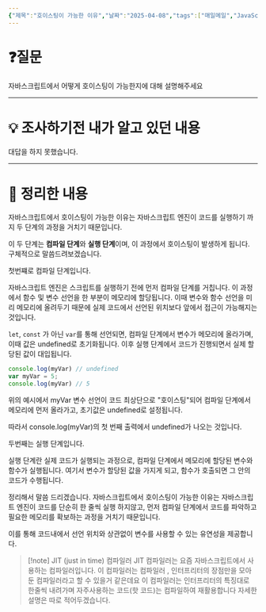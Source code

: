```yaml
---
{"제목":"호이스팅이 가능한 이유","날짜":"2025-04-08","tags":["매일메일","JavaScript"],"dg-publish":true,"permalink":"/매일메일/25년4월/호이스팅이 가능한 이유/","dgPassFrontmatter":true,"created":"2025-04-08T23:40:38.336+09:00","updated":"2025-04-11T00:58:57.170+09:00"}
---
```


# ❓질문

자바스크립트에서 어떻게 호이스팅이 가능한지에 대해 설명해주세요

---
# 💡 조사하기전 내가 알고 있던 내용

대답을 하지 못했습니다.

---
# 🏫 정리한 내용

자바스크립트에서 호이스팅이 가능한 이유는 자바스크립트 엔진이 코드를 실행하기 까지 두 단계의 과정을 거치기 때문입니다.

이 두 단계는 **컴파일 단계**와 **실행 단계**이며, 이 과정에서 호이스팅이 발생하게 됩니다. 구체적으로 말씀드려보겠습니다.

첫번쨰로 컴파일 단계입니다.

자바스크립트 엔진은 스크립트를 실행하기 전에 먼저 컴파일 단계를 거칩니다. 이 과정에서 함수 및 변수 선언을 한 부분이 메모리에 할당됩니다. 이때 변수와 함수 선언을 미리 메모리에 올려두기 때문에 실제 코드에서 선언된 위치보다 앞에서 접근이 가능해지는 것입니다.

`let`, `const` 가 아닌 `var`를 통해 선언되면, 컴파일 단계에서 변수가 메모리에 올라가며, 이때 값은 undefined로 초기화됩니다. 이후 실행 단계에서 코드가 진행되면서 실제 할당된 값이 대입됩니다.

```js
console.log(myVar) // undefined
var myVar = 5;
console.log(myVar) // 5
```

위의 예시에서 myVar 변수 선언이 코드 최상단으로 "호이스팅"되어 컴파일 단계에서 메모리에 먼저 올라가고, 초기값은 undefined로 설정됩니다.

따라서 console.log(myVar)의 첫 번째 출력에서 undefined가 나오는 것입니다.

두번째는 실행 단계입니다.

실행 단계란 실제 코드가 실행되는 과정으로, 컴파일 단계에서 메모리에 할당된 변수와 함수가 실행됩니다. 여기서 변수가 할당된 값을 가지게 되고, 함수가 호출되면 그 안의 코드가 수행됩니다.

정리해서 말씀 드리겠습니다. 자바스크립트에서 호이스팅이 가능한 이유는 자바스크립트 엔진이 코드를 단순히 한 줄씩 실행 하지않고, 먼저 컴파일 단계에서 코드를 파악하고 필요한 메모리를 확보하는 과정을 거치기 때문입니다.

이를 통해 코드내에서 선언 위치와 상관없이 변수를 사용할 수 있는 유연성을 제공합니다.

> [!note] JIT (just in time) 컴파일러
> JIT 컴파일러는 요즘 자바스크립트에서 사용하는 컴파일러입니다.
> 이 컴파일러는 컴파일러 , 인터프리터의 장점만을 모아둔 컴파일러라고 할 수 있을거 같은데요
> 이 컴파일러는 인터프리터의 특징대로 한줄씩 내려가며 자주사용하는 코드(핫 코드)는 컴파일하여 재활용합니다  자세한 설명은 따로 적어두겠습니다.